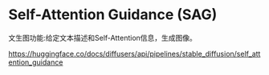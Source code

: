 # Self-Attention Guidance (SAG)
文生图功能:给定文本描述和Self-Attention信息，生成图像。

https://huggingface.co/docs/diffusers/api/pipelines/stable_diffusion/self_attention_guidance